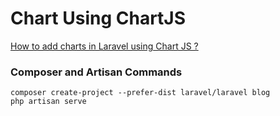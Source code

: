 # Chart Using ChartJS

[How to add charts in Laravel using Chart JS ?](https://www.itsolutionstuff.com/post/how-to-add-charts-in-laravel-5-using-chart-js-example.html)

### Composer and Artisan Commands
```shell script
composer create-project --prefer-dist laravel/laravel blog
php artisan serve
```
